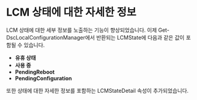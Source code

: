 # <a name="detailed-information-about-lcm-state"></a>LCM 상태에 대한 자세한 정보

LCM 상태에 대한 세부 정보를 노출하는 기능이 향상되었습니다. 이제 Get-DscLocalConfigurationManager에서 반환되는 LCMState에 다음과 같은 값이 포함될 수 있습니다.

* **유휴 상태**
* **사용 중**
* **PendingReboot**
* **PendingConfiguration**

또한 상태에 대한 자세한 정보를 포함하는 LCMStateDetail 속성이 추가되었습니다.

